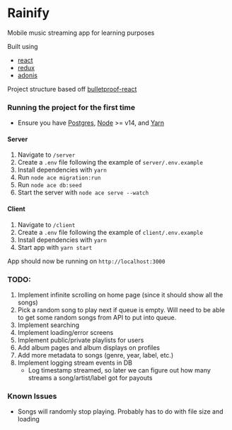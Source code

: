 # Rainify
Mobile music streaming app for learning purposes

Built using 
- [react](https://reactjs.org/)
- [redux](https://redux-toolkit.js.org/)
- [adonis](https://adonisjs.com/)

Project structure based off [bulletproof-react](https://github.com/alan2207/bulletproof-react)

### Running the project for the first time
- Ensure you have [Postgres](https://www.postgresql.org/download/),
[Node](https://nodejs.org/en/) >= v14, and [Yarn](https://yarnpkg.com/getting-started/install)

#### Server
1. Navigate to `/server`
2. Create a `.env` file following the example of `server/.env.example`
3. Install dependencies with `yarn`
4. Run `node ace migration:run`
5. Run `node ace db:seed`
6. Start the server with `node ace serve --watch`

#### Client
1. Navigate to `/client`
2. Create a `.env` file following the example of `client/.env.example`
3. Install dependencies with `yarn`
4. Start app with `yarn start`

App should now be running on `http://localhost:3000`


### TODO:
1. Implement infinite scrolling on home page (since it should show all the songs)
2. Pick a random song to play next if queue is empty. Will need to
be able to get some random songs from API to put into queue.
3. Implement searching
4. Implement loading/error screens
5. Implement public/private playlists for users
6. Add album pages and album displays on profiles
7. Add more metadata to songs (genre, year, label, etc.)
8. Implement logging stream events in DB
    - Log timestamp streamed, so later we can figure out how many streams a song/artist/label got for payouts

### Known Issues
- Songs will randomly stop playing. Probably has to do with file size and loading

